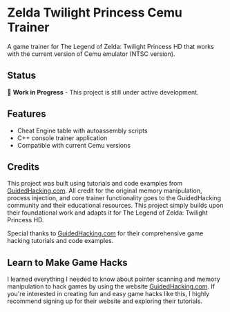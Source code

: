 # Zelda Twilight Princess Cemu Trainer

A game trainer for The Legend of Zelda: Twilight Princess HD that works with the current version of Cemu emulator (NTSC version).

## Status
🚧 **Work in Progress** - This project is still under active development.

## Features
- Cheat Engine table with autoassembly scripts
- C++ console trainer application
- Compatible with current Cemu versions

## Credits

This project was built using tutorials and code examples from [GuidedHacking.com](https://guidedhacking.com). All credit for the original memory manipulation, process injection, and core trainer functionality goes to the GuidedHacking community and their educational resources. This project simply builds upon their foundational work and adapts it for The Legend of Zelda: Twilight Princess HD.

Special thanks to [GuidedHacking.com](https://guidedhacking.com) for their comprehensive game hacking tutorials and code examples.

## Learn to Make Game Hacks

I learned everything I needed to know about pointer scanning and memory manipulation to hack games by using the website [GuidedHacking.com](https://guidedhacking.com). If you're interested in creating fun and easy game hacks like this, I highly recommend signing up for their website and exploring their tutorials.
